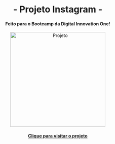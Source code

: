 <h1 align="center">
<br>- Projeto Instagram -
</h1>

<h4 align="center">
  Feito para o Bootcamp da Digital Innovation One!
</h4>

<p align="center">
<img height="300em" alt="Projeto" src="https://i.ibb.co/MkQzCBS/Instagram-Dio.png"/>
</p>
 
<h4 align="center"><a href="allysr.github.io/instagramdio/">Clique para visitar o projeto</a></h4>

<h1>
